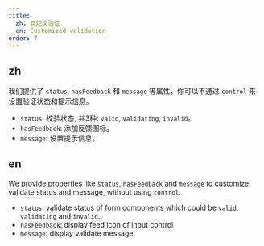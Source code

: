 ```yaml
---
title:
  zh: 自定义验证
  en: Customized validation
order: 7
---
```


## zh

我们提供了 `status`, `hasFeedback` 和 `message` 等属性，你可以不通过 `control` 来设置验证状态和提示信息。

- `status`: 校验状态, 共3种: `valid`, `validating`, `invalid`。
- `hasFeedback`: 添加反馈图标。
- `message`: 设置提示信息。

## en

We provide properties like `status`, `hasFeedback` and `message` to customize validate status and message, without using `control`.

- `status`: validate status of form components which could be `valid`, `validating` and `invalid`.
- `hasFeedback`: display feed icon of input control
- `message`: display validate message.
